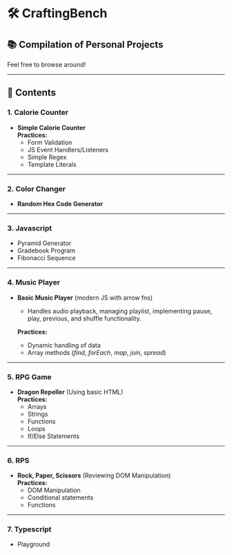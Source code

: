 # 🛠️ CraftingBench

## 📚 Compilation of Personal Projects  
Feel free to browse around!

---

## 📌 Contents

### 1. Calorie Counter  
- **Simple Calorie Counter**  
  **Practices:**  
  - Form Validation  
  - JS Event Handlers/Listeners  
  - Simple Regex  
  - Template Literals  

---

### 2. Color Changer  
- **Random Hex Code Generator**

---

### 3. Javascript  
- Pyramid Generator  
- Gradebook Program  
- Fibonacci Sequence  

---

### 4. Music Player
- **Basic Music Player** (modern JS with arrow fns) 
    - Handles audio playback, managing playlist, implementing pause, play, previous, and shuffle functionality. 
    
  **Practices:**  
  - Dynamic handling of data  
  - Array methods (*find*, *forEach*, *map*, *join*, *spread*)  

---

### 5. RPG Game  
- **Dragon Repeller** (Using basic HTML)  
  **Practices:**  
  - Arrays  
  - Strings  
  - Functions  
  - Loops  
  - If/Else Statements  

---

### 6. RPS 
- **Rock, Paper, Scissors** (Reviewing DOM Manipulation)  
  **Practices:**  
  - DOM Manipulation  
  - Conditional statements  
  - Functions 

---

### 7. Typescript  
- Playground  
